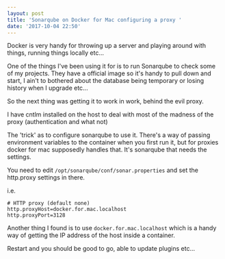 ```yaml
---
layout: post
title: 'Sonarqube on Docker for Mac configuring a proxy '
date: '2017-10-04 22:50'
---
```


Docker is very handy for throwing up a server and playing around with things, running things locally etc...

One of the things I've been using it for is to run Sonarqube to check some of my projects. They have a official image so it's handy to pull down and start, I ain't to bothered about the database being temporary or losing history when I upgrade etc...

So the next thing was getting it to work in work, behind the evil proxy.

I have cntlm installed on the host to deal with most of the madness of the proxy (authentication and what not)

The 'trick' as to configure sonarqube to use it.  There's a way of passing environment variables to the container when you first run it, but for proxies docker for mac supposedly handles that. It's sonarqube that needs the settings.

You need to edit `/opt/sonarqube/conf/sonar.properties` and set the http.proxy settings in there.

i.e.

```
# HTTP proxy (default none)
http.proxyHost=docker.for.mac.localhost
http.proxyPort=3128
```

Another thing I found is to use `docker.for.mac.localhost` which is a handy way of getting the IP address of the host inside a container.

Restart and you should be good to go, able to update plugins etc...
